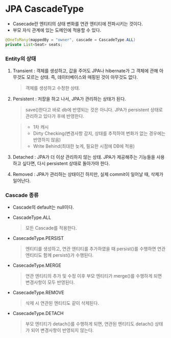 # JPA CascadeType



+ Casecade란 엔티티의 상태 변화를 연관 엔티티에 전파시키는 것이다.
+ 부모 자식 관계에 있는 도메인에 적용할 수 있다.

```java
@OneToMany(mappedBy = "owner", cascade = CascadeType.ALL)
private List<Seat> seats; 
```



### Entity의 상태

1. Transient : 객체를 생성하고, 값을 주어도 JPA나 hibernate가 그 객체에 관해 아무것도 모르는 상태. 즉, 데이터베이스와 매핑된 것이 아무것도 없다.

   > 객체를 생성하고 수정한 상태.

2. Persistent : 저장을 하고 나서, JPA가 관리하는 상태가 된다.

   > save()한다고 바로 db에 반영되는 것은 아니다. JPA가 persistent 상태로 관리하고 있다가 후에 반영한다.

   > + 1차 캐시
   > + Dirty Checking(변경사항 감지, 상태를 추적하여 변화가 없는 경우에는 반영하지 않음)
   > + Write Behind(최대한 늦게, 필요한 시점에 DB에 적용)

3. Detached : JPA가 더 이상 관리하지 않는 상태. JPA가 제공해주는 기능들을 사용하고 싶다면, 다시 persistent 상태로 돌아가야 한다.

4. Removed : JPA가 관리하는 상태이긴 하지만, 실제 commit이 일어날 때, 삭제가 일어난다.



### Cascade 종류

+ Cascade의 default는 null이다.

+ CascadeType.ALL

  > 모든 Cascade를 적용한다.

+ CasecadeType.PERSIST

  > 엔티티를 생성하고, 연관 엔티티를 추가하였을 때 persist()를 수행하면 연관 엔티티도 함께 persist()가 수행된다.

+ CasecadeType.MERGE

  > 연관 엔티티의 추가 및 수정 이후 부모 엔티티가 merge()를 수행하게 되면 변경사항이 모두 반영된다.

+ CasecadeType.REMOVE

  > 삭제 시 연관된 엔티티도 같이 삭제된다.

+ CasecadeType.DETACH

  > 부모 엔티티가 detach()를 수행하게 되면, 연관된 엔티티도 detach() 상태가 되어 변경사항이 반영되지 않는다.





####  